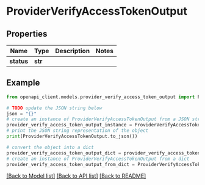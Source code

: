 # ProviderVerifyAccessTokenOutput


## Properties

Name | Type | Description | Notes
------------ | ------------- | ------------- | -------------
**status** | **str** |  | 

## Example

```python
from openapi_client.models.provider_verify_access_token_output import ProviderVerifyAccessTokenOutput

# TODO update the JSON string below
json = "{}"
# create an instance of ProviderVerifyAccessTokenOutput from a JSON string
provider_verify_access_token_output_instance = ProviderVerifyAccessTokenOutput.from_json(json)
# print the JSON string representation of the object
print(ProviderVerifyAccessTokenOutput.to_json())

# convert the object into a dict
provider_verify_access_token_output_dict = provider_verify_access_token_output_instance.to_dict()
# create an instance of ProviderVerifyAccessTokenOutput from a dict
provider_verify_access_token_output_from_dict = ProviderVerifyAccessTokenOutput.from_dict(provider_verify_access_token_output_dict)
```
[[Back to Model list]](../README.md#documentation-for-models) [[Back to API list]](../README.md#documentation-for-api-endpoints) [[Back to README]](../README.md)


